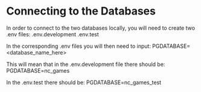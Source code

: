 # Connecting to the Databases

In order to connect to the two databases locally, you will need to create two .env files:
.env.development
.env.test

In the corresponding .env files you will then need to input:
PGDATABASE=<database_name_here>


This will mean that in the .env.development file there should be:
PGDATABASE=nc_games

In the .env.test there should be:
PGDATABASE=nc_games_test
